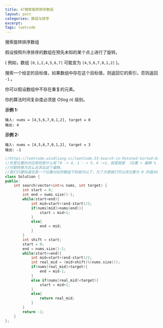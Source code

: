 ```yaml
---
title: 47搜索旋转排序数组
layout: post
categories: 数组与排序 
excerpt: 
Tags: leetcode
---
```


 搜索旋转排序数组

假设按照升序排序的数组在预先未知的某个点上进行了旋转。

( 例如，数组 `[0,1,2,4,5,6,7]` 可能变为 `[4,5,6,7,0,1,2]` )。

搜索一个给定的目标值，如果数组中存在这个目标值，则返回它的索引，否则返回 `-1` 。

你可以假设数组中不存在重复的元素。

你的算法时间复杂度必须是 *O*(log *n*) 级别。

**示例 1:**

```
输入: nums = [4,5,6,7,0,1,2], target = 0
输出: 4
```

**示例 2:**

```
输入: nums = [4,5,6,7,0,1,2], target = 3
输出: -1
```

```c++
//https://leetcode.windliang.cc/leetCode-33-Search-in-Rotated-Sorted-Array.html
//任意位置的对应规则是什么呢？0 -> 4, 1 - > 5，4 ->1，就是就是 （位置 + 偏移 % 数组的长度）。这里就是加上 4 模 7。
//问题转换为怎么去求出这个偏移。
//我们只要知道任意一个位置对应的数组下标就可以了，为了方便我们可以求位置为 0 的值对应的下标（数组中最小的数对应的下标），0 位置对应的下标就是我们要求的偏移了（0 + 偏移 = 数组下标）。这里 nums = [ 4, 5, 6, 7, 0, 1, 2] ，我们就需要去求数值 0 的下标。
class Solution {
public:
    int search(vector<int>& nums, int target) {
        int start = 0;
        int end = nums.size()-1;
        while(start<end){
            int mid=start+(end-start)/2;
            if(nums[mid]>nums[end]){
                start = mid+1;
            }
            else{
                end = mid;
            }
        }
        int shift = start;
        start = 0;
        end = nums.size()-1;
        while(start<=end){
            int mid=start+(end-start)/2;
            int real_mid = (mid+shift)%(nums.size());
            if(nums[real_mid]>target){
                end = mid-1;
            }
            else if(nums[real_mid]<target){
                start = mid+1;
            }
            else{
                return real_mid;
            }
        }   
        return -1;
    }
};
```

